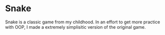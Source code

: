 # Snake

Snake is a classic game from my childhood. In an effort to get more practice with OOP, I made a extremely simplisitic version of the original game. 



